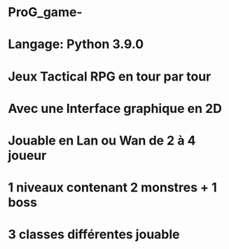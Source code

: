 # ProG_game-
# Langage: Python 3.9.0
# Jeux Tactical RPG en tour par tour
# Avec une Interface graphique en 2D
# Jouable en Lan ou Wan de 2 à 4 joueur
# 1 niveaux contenant 2 monstres + 1 boss
# 3 classes différentes jouable

